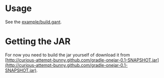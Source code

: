 # Usage

See the [example/build.gant](curious-attempt-bunny/gradle-onejar/blob/master/example/build.gant).

# Getting the JAR

For now you need to build the jar yourself of download it from [http://curious-attempt-bunny.github.com/gradle-onejar-0.1-SNAPSHOT.jar](http://curious-attempt-bunny.github.com/gradle-onejar-0.1-SNAPSHOT.jar).

